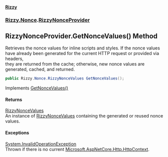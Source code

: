 #### [Rizzy](index 'index')
### [Rizzy.Nonce](Rizzy.Nonce 'Rizzy.Nonce').[RizzyNonceProvider](Rizzy.Nonce.RizzyNonceProvider 'Rizzy.Nonce.RizzyNonceProvider')

## RizzyNonceProvider.GetNonceValues() Method

Retrieves the nonce values for inline scripts and styles. If the nonce values  
have already been generated for the current HTTP request or provided via headers,  
they are returned from the cache; otherwise, new nonce values are generated, cached, and returned.

```csharp
public Rizzy.Nonce.RizzyNonceValues GetNonceValues();
```

Implements [GetNonceValues()](Rizzy.Nonce.IRizzyNonceProvider.GetNonceValues() 'Rizzy.Nonce.IRizzyNonceProvider.GetNonceValues()')

#### Returns
[RizzyNonceValues](Rizzy.Nonce.RizzyNonceValues 'Rizzy.Nonce.RizzyNonceValues')  
An instance of [RizzyNonceValues](Rizzy.Nonce.RizzyNonceValues 'Rizzy.Nonce.RizzyNonceValues') containing the generated or reused nonce values.

#### Exceptions

[System.InvalidOperationException](https://docs.microsoft.com/en-us/dotnet/api/System.InvalidOperationException 'System.InvalidOperationException')  
Thrown if there is no current [Microsoft.AspNetCore.Http.HttpContext](https://docs.microsoft.com/en-us/dotnet/api/Microsoft.AspNetCore.Http.HttpContext 'Microsoft.AspNetCore.Http.HttpContext').